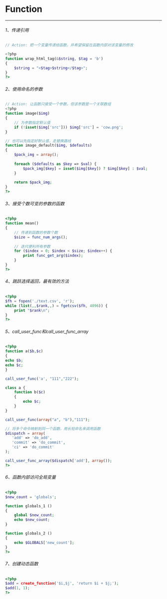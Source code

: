 # Function

---
###### 1、传递引用
```php
// Action: 把一个变量传递给函数，并希望保留在函数内部对该变量的修改

<?php
function wrap_html_tag(&$string, $tag = 'b')
{
    $string = "<$tag>$string</$tag>";
}
?>
```

###### 2、使用命名的参数
```php
// Action: 让函数只接受一个参数，但该参数是一个关联数组
<?php
function image($img)
{
    // 为参数指定默认值
    if (!isset($img['src'])) $img['src'] = 'cow.png';
}

// 也可以先指定好默认值，走替换路线
function image_default($img, $defaults)
{
    $pack_img = array();
    
    foreach ($defaults as $key => $val) {
        $pack_img[$key] = isset($img[$key]) ? $img[$key] : $val;
    }
    
    return $pack_img;
}
?>
```

###### 3、接受个数可变的参数的函数
```php
<?php
function mean()
{
    // 传递到函数的参数个数
    $size = func_num_args();
    
    // 迭代便利所有参数
    for ($index = 0; $index < $size; $index++) {
        print func_get_arg($index);
    }
}
?>
```

###### 4、跳跃选择返回，最有效的方法
```php
<?php
$fh = fopen('./text.csv', 'r');
while (list(,,$rank,,) = fgetcsv($fh, 4096)) {
    print "$rank\n";
}
?>
```

###### 5、call_user_func和call_user_func_array
```php
<?php
function a($b,$c)   
{  
echo $b;  
echo $c;  
}  

call_user_func('a', "111","222");

class a {  
    function b($c)   
    {  
        echo $c;  
    }  
}  

call_user_func(array("a", "b"),"111");

// 将多个命令映射到同一个函数，用长短命名来调用函数
$dispatch = array(
   'add' => 'do_add',
   'commit' => 'do_commit',
   'ci' => 'do_commit' 
);

call_user_func_array($dispatch['add'], array());
?>
```

###### 6、函数内部访问全局变量
```php
<?php
$new_count = 'globals';

function globals_1 ()
{
    global $new_count;
    echo $new_count;
}

function globals_2 ()
{
    echo $GLOBALS['new_count'];
}
?>
```

###### 7、创建动态函数
```php
<?php
$add = create_function('$i,$j', 'return $i + $j;');
$add(1, 1);
?>
```
